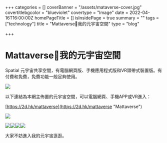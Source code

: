 +++
categories = []
coverBanner = "/assets/mataverse-cover.jpg"
covertitlebgcolor = "blueviolet"
covertype = "Image"
date = 2022-04-16T16:00:00Z
homePageTitle = []
isInsidePage = true
summary = ""
tags = ["technology"]
title = "Mattaverse🌌我的元宇宙空間"
type = "blog"

+++
# Mattaverse🌌我的元宇宙空間

Spatial 元宇宙共享空間，有電腦網頁版、手機應用程式版和VR頭帶式裝置版。有付費和免費，免費功能一般足夠使用。

![](/assets/snipaste_2022-04-17_15-10-01.jpg)

以下連結為本網主佈置的元宇宙空間，可以電腦網頁、手機APP或VR進入：

[https://2d.hk/mattaverse](https://2d.hk/mattaverse "Mattaverse")

![](/assets/snipaste_2022-04-18_13-42-38.png)

![](/assets/snipaste_2022-04-17_15-22-48.jpg)![](/assets/snipaste_2022-04-17_15-18-12.jpg)![](/assets/snipaste_2022-04-17_15-20-08.jpg)![](/assets/snipaste_2022-04-17_15-23-49.jpg)

大家不妨進入我的元宇宙逛逛。
